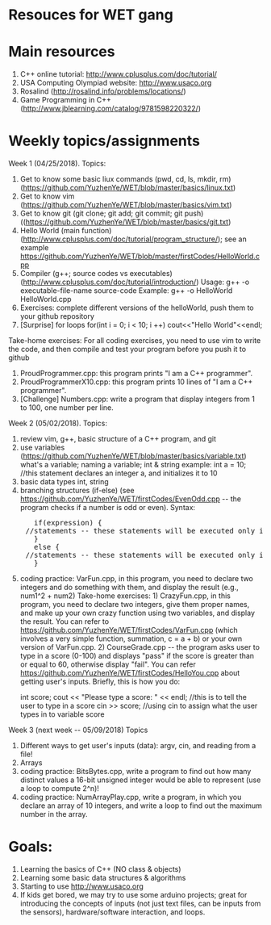 # Resouces for WET gang

# Main resources
  1) C++ online tutorial: http://www.cplusplus.com/doc/tutorial/
  2) USA Computing Olympiad website: http://www.usaco.org
  3) Rosalind (http://rosalind.info/problems/locations/)
  4) Game Programming in C++ (http://www.jblearning.com/catalog/9781598220322/)

# Weekly topics/assignments
Week 1 (04/25/2018). 
  Topics:
   1) Get to know some basic liux commands (pwd, cd, ls, mkdir, rm) (https://github.com/YuzhenYe/WET/blob/master/basics/linux.txt)
   2) Get to know vim (https://github.com/YuzhenYe/WET/blob/master/basics/vim.txt)
   3) Get to know git (git clone; git add; git commit; git push) ((https://github.com/YuzhenYe/WET/blob/master/basics/git.txt)
   4) Hello World (main function) (http://www.cplusplus.com/doc/tutorial/program_structure/); see an example https://github.com/YuzhenYe/WET/blob/master/firstCodes/HelloWorld.cpp
   5) Compiler (g++; source codes vs executables) (http://www.cplusplus.com/doc/tutorial/introduction/)
      Usage: g++ -o executable-file-name source-code
      Example: g++ -o HelloWorld HelloWorld.cpp
   6) Exercises: complete different versions of the helloWorld, push them to your github repository
   7) [Surprise] for loops
      for(int i = 0; i < 10; i ++) 
          cout<<"Hello World"<<endl;

  Take-home exercises:
   For all coding exercises, you need to use vim to write the code, and then compile and test your program before you push it to github
   1) ProudProgrammer.cpp:  this program prints "I am a C++ programmer".
   2) ProudProgrammerX10.cpp: this program prints 10 lines of "I am a C++ programmer".
   3) [Challenge] Numbers.cpp: write a program that display integers from 1 to 100, one number per line.

Week 2 (05/02/2018).
  Topics:
   1) review vim, g++, basic structure of a C++ program, and git
   2) use variables (https://github.com/YuzhenYe/WET/blob/master/basics/variable.txt)
      what's a variable; naming a variable; int & string
      example:
	int a = 10; //this statement declares an integer a, and initializes it to 10
   3) basic data types 
	int, string
   4) branching structures (if-else) (see https://github.com/YuzhenYe/WET/firstCodes/EvenOdd.cpp -- the program checks if a number is odd or even).
      Syntax:
<pre>
      if(expression) {
	//statements -- these statements will be executed only if expression is true
      }
      else {
	//statements -- these statements will be executed only if expression is false
      }
</pre>
   5) coding practice: VarFun.cpp, in this program, you need to declare two integers and do something with them, and display the result (e.g., num1^2 + num2)
  Take-home exercises:
    1) CrazyFun.cpp, in this program, you need to declare two integers, give them proper names, and make up your own crazy function using two variables, and display the result. You can refer to https://github.com/YuzhenYe/WET/firstCodes/VarFun.cpp (which involves a very simple function, summation, c = a + b) or your own version of VarFun.cpp. 
    2) CourseGrade.cpp -- the program asks user to type in a score (0-100) and displays "pass" if the score is greater than or equal to 60, otherwise display "fail". You can refer https://github.com/YuzhenYe/WET/firstCodes/HelloYou.cpp about getting user's inputs. Briefly, this is how you do: 
       
       int score;
       cout << "Please type a score: " << endl; //this is to tell the user to type in a score 
       cin >> score; //using cin to assign what the user types in to variable score 

Week 3 (next week -- 05/09/2018)
  Topics
   1) Different ways to get user's inputs (data): argv, cin, and reading from a file!
   2) Arrays
   3) coding practice: BitsBytes.cpp, write a program to find out how many distinct values a 16-bit unsigned integer would be able to represent (use a loop to compute 2^n)! 
   4) coding practice: NumArrayPlay.cpp, write a program, in which you declare an array of 10 integers, and write a loop to find out the maximum number in the array. 


# Goals: 
  1) Learning the basics of C++ (NO class & objects)
  2) Learning some basic data structures & algorithms 
  3) Starting to use http://www.usaco.org 
  4) If kids get bored, we may try to use some arduino projects; great for introducing the concepts of inputs (not just text files, can be inputs from the sensors), hardware/software interaction, and loops.


